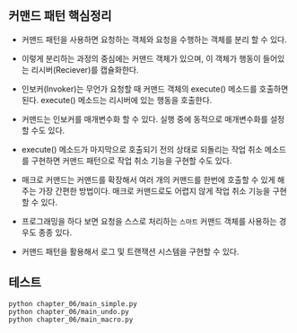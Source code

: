 
## 커맨드 패턴 핵심정리

- 커맨드 패턴을 사용하면 요청하는 객체와 요청을 수행하는 객체를 분리 할 수 있다.

- 이렇게 분리하는 과정의 중심에는 커맨드 객체가 있으며, 이 객체가 행동이 들어있는 리시버(Reciever)를 캡슐화한다.

- 인보커(Invoker)는 무언가 요청할 때 커맨드 객체의 execute() 메소드를 호출하면 된다. execute() 메소드는 리시버에 있는 행동을 호출한다.

- 커맨드는 인보커를 매개변수화 할 수 있다. 실행 중에 동적으로 매개변수화를 설정할 수도 있다.

- execute() 메소드가 마지막으로 호출되기 전의 상태로 되돌리는 작업 취소 메소드를 구현하면 커맨드 패턴으로 작업 취소 기능을 구현할 수도 있다.

- 매크로 커맨드는 커맨드를 확장해서 여러 개의 커맨드를 한번에 호출할 수 있게 해 주는 가장 간편한 방법이다. 매크로 커맨드로도 어렵지 않게 작업 취소 기능을 구현할 수 있다.

- 프로그래밍을 하다 보면 요청을 스스로 처리하는 `스마트` 커맨드 객체를 사용하는 경우도 종종 있다.

- 커맨드 패턴을 활용해서 로그 및 트랜잭션 시스템을 구현할 수 있다.

## 테스트
```
python chapter_06/main_simple.py
python chapter_06/main_undo.py
python chapter_06/main_macro.py
```
